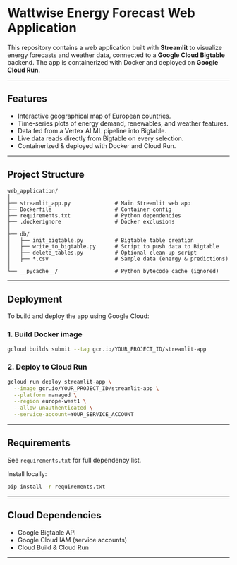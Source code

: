 
# Wattwise Energy Forecast Web Application

This repository contains a web application built with **Streamlit** to visualize energy forecasts and weather data, connected to a **Google Cloud Bigtable** backend. The app is containerized with Docker and deployed on **Google Cloud Run**.

---

## Features

- Interactive geographical map of European countries.
- Time-series plots of energy demand, renewables, and weather features.
- Data fed from a Vertex AI ML pipeline into Bigtable.
- Live data reads directly from Bigtable on every selection.
- Containerized & deployed with Docker and Cloud Run.

---

## Project Structure

```
web_application/
│
├── streamlit_app.py              # Main Streamlit web app
├── Dockerfile                    # Container config
├── requirements.txt              # Python dependencies
├── .dockerignore                 # Docker exclusions
│
├── db/
│   ├── init_bigtable.py          # Bigtable table creation
│   ├── write_to_bigtable.py      # Script to push data to Bigtable
│   ├── delete_tables.py          # Optional clean-up script
│   ├── *.csv                     # Sample data (energy & predictions)
│
└── __pycache__/                  # Python bytecode cache (ignored)
```

---

## Deployment

To build and deploy the app using Google Cloud:

### 1. Build Docker image

```bash
gcloud builds submit --tag gcr.io/YOUR_PROJECT_ID/streamlit-app
```

### 2. Deploy to Cloud Run

```bash
gcloud run deploy streamlit-app \
  --image gcr.io/YOUR_PROJECT_ID/streamlit-app \
  --platform managed \
  --region europe-west1 \
  --allow-unauthenticated \
  --service-account=YOUR_SERVICE_ACCOUNT
```

---

## Requirements

See `requirements.txt` for full dependency list.

Install locally:

```bash
pip install -r requirements.txt
```

---

## Cloud Dependencies

- Google Bigtable API
- Google Cloud IAM (service accounts)
- Cloud Build & Cloud Run

---
